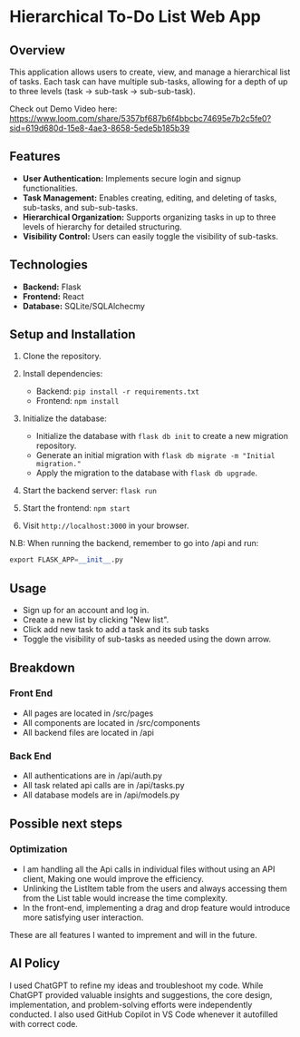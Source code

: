 # Hierarchical To-Do List Web App

## Overview
This application allows users to create, view, and manage a hierarchical list of tasks. Each task can have multiple sub-tasks, allowing for a depth of up to three levels (task -> sub-task -> sub-sub-task).

Check out Demo Video here: https://www.loom.com/share/5357bf687b6f4bbcbc74695e7b2c5fe0?sid=619d680d-15e8-4ae3-8658-5ede5b185b39

## Features
- **User Authentication:** Implements secure login and signup functionalities.
- **Task Management:** Enables creating, editing, and deleting of tasks, sub-tasks, and sub-sub-tasks.
- **Hierarchical Organization:** Supports organizing tasks in up to three levels of hierarchy for detailed structuring.
- **Visibility Control:** Users can easily toggle the visibility of sub-tasks.

## Technologies
- **Backend:** Flask
- **Frontend:** React
- **Database:** SQLite/SQLAlchecmy

## Setup and Installation
1. Clone the repository.
2. Install dependencies:
   - Backend: `pip install -r requirements.txt`
   - Frontend: `npm install`
3. Initialize the database: 
    - Initialize the database with `flask db init` to create a new migration repository.
    - Generate an initial migration with `flask db migrate -m "Initial migration."`
    - Apply the migration to the database with `flask db upgrade`.

4. Start the backend server: `flask run`
5. Start the frontend: `npm start`
6. Visit `http://localhost:3000` in your browser.

N.B: When running the backend, remember to go into /api and run: 
```python
export FLASK_APP=__init__.py
```
## Usage
- Sign up for an account and log in.
- Create a new list by clicking "New list".
- Click add new task to add a task and its sub tasks
- Toggle the visibility of sub-tasks as needed using the down arrow.

## Breakdown

### Front End
- All pages are located in /src/pages
- All components are located in /src/components
- All backend files are located in /api

### Back End
- All authentications are in /api/auth.py
- All task related api calls are in /api/tasks.py
- All database models are in /api/models.py

## Possible next steps

### Optimization
- I am handling all the Api calls in individual files without using an API client, Making one would improve the efficiency.
- Unlinking the ListItem table from the users and always accessing them from the List table would increase the time complexity.
- In the front-end, implementing a drag and drop feature would introduce more satisfying user interaction.

These are all features I wanted to imprement and will in the future.

## AI Policy
I used ChatGPT to refine my ideas and troubleshoot my code. While ChatGPT provided valuable insights and suggestions, the core design, implementation, and problem-solving efforts were independently conducted. I also used GitHub Copilot in VS Code whenever it autofilled with correct code.